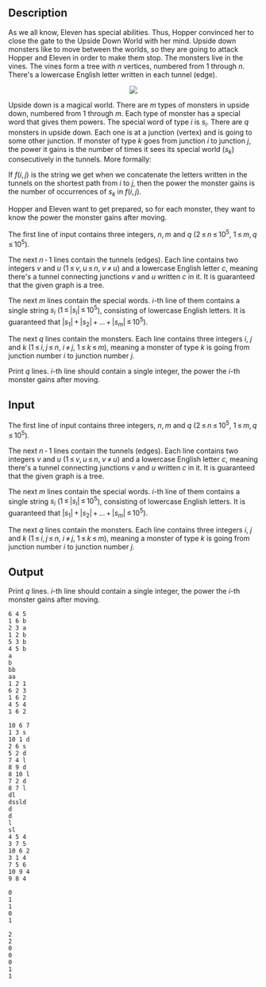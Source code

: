 ## Description

<div><p>As we all know, Eleven has special abilities. Thus, Hopper convinced her to close the gate to the Upside Down World with her mind. Upside down monsters like to move between the worlds, so they are going to attack Hopper and Eleven in order to make them stop. The monsters live in the vines. The vines form a tree with <span class="tex-span"><i>n</i></span> vertices, numbered from <span class="tex-span">1</span> through <span class="tex-span"><i>n</i></span>. There's a lowercase English letter written in each tunnel (edge).</p><center> <img class="tex-graphics" src="file://57BqFq4e.png" style="max-width: 100.0%;max-height: 100.0%;"> </center><p>Upside down is a magical world. There are <span class="tex-span"><i>m</i></span> types of monsters in upside down, numbered from <span class="tex-span">1</span> through <span class="tex-span"><i>m</i></span>. Each type of monster has a special word that gives them powers. The special word of type <span class="tex-span"><i>i</i></span> is <span class="tex-span"><i>s</i><sub class="lower-index"><i>i</i></sub></span>. There are <span class="tex-span"><i>q</i></span> monsters in upside down. Each one is at a junction (vertex) and is going to some other junction. If monster of type <span class="tex-span"><i>k</i></span> goes from junction <span class="tex-span"><i>i</i></span> to junction <span class="tex-span"><i>j</i></span>, the power it gains is the number of times it sees its special world (<span class="tex-span"><i>s</i><sub class="lower-index"><i>k</i></sub></span>) consecutively in the tunnels. More formally: </p><p>If <span class="tex-span"><i>f</i>(<i>i</i>, <i>j</i>)</span> is the string we get when we concatenate the letters written in the tunnels on the shortest path from <span class="tex-span"><i>i</i></span> to <span class="tex-span"><i>j</i></span>, then the power the monster gains is the number of occurrences of <span class="tex-span"><i>s</i><sub class="lower-index"><i>k</i></sub></span> in <span class="tex-span"><i>f</i>(<i>i</i>, <i>j</i>)</span>.</p><p>Hopper and Eleven want to get prepared, so for each monster, they want to know the power the monster gains after moving. </p></div><div class="input-specification"><p>The first line of input contains three integers, <span class="tex-span"><i>n</i>, <i>m</i></span> and <span class="tex-span"><i>q</i></span> (<span class="tex-span">2 ≤ <i>n</i> ≤ 10<sup class="upper-index">5</sup></span>, <span class="tex-span">1 ≤ <i>m</i>, <i>q</i> ≤ 10<sup class="upper-index">5</sup></span>).</p><p>The next <span class="tex-span"><i>n</i> - 1</span> lines contain the tunnels (edges). Each line contains two integers <span class="tex-span"><i>v</i></span> and <span class="tex-span"><i>u</i></span> (<span class="tex-span">1 ≤ <i>v</i>, <i>u</i> ≤ <i>n</i></span>, <span class="tex-span"><i>v</i> ≠ <i>u</i></span>) and a lowercase English letter <span class="tex-span"><i>c</i></span>, meaning there's a tunnel connecting junctions <span class="tex-span"><i>v</i></span> and <span class="tex-span"><i>u</i></span> written <span class="tex-span"><i>c</i></span> in it. It is guaranteed that the given graph is a tree.</p><p>The next <span class="tex-span"><i>m</i></span> lines contain the special words. <span class="tex-span"><i>i</i></span>-th line of them contains a single string <span class="tex-span"><i>s</i><sub class="lower-index"><i>i</i></sub></span> (<span class="tex-span">1 ≤ |<i>s</i><sub class="lower-index"><i>i</i></sub>| ≤ 10<sup class="upper-index">5</sup></span>), consisting of lowercase English letters. It is guaranteed that <span class="tex-span">|<i>s</i><sub class="lower-index">1</sub>| + |<i>s</i><sub class="lower-index">2</sub>| + ... + |<i>s</i><sub class="lower-index"><i>m</i></sub>| ≤ 10<sup class="upper-index">5</sup></span>).</p><p>The next <span class="tex-span"><i>q</i></span> lines contain the monsters. Each line contains three integers <span class="tex-span"><i>i</i></span>, <span class="tex-span"><i>j</i></span> and <span class="tex-span"><i>k</i></span> (<span class="tex-span">1 ≤ <i>i</i>, <i>j</i> ≤ <i>n</i></span>, <span class="tex-span"><i>i</i> ≠ <i>j</i></span>, <span class="tex-span">1 ≤ <i>k</i> ≤ <i>m</i></span>), meaning a monster of type <span class="tex-span"><i>k</i></span> is going from junction number <span class="tex-span"><i>i</i></span> to junction number <span class="tex-span"><i>j</i></span>.</p></div><div class="output-specification"><p>Print <span class="tex-span"><i>q</i></span> lines. <span class="tex-span"><i>i</i></span>-th line should contain a single integer, the power the <span class="tex-span"><i>i</i></span>-th monster gains after moving.</p></div>

## Input

<p>The first line of input contains three integers, <span class="tex-span"><i>n</i>, <i>m</i></span> and <span class="tex-span"><i>q</i></span> (<span class="tex-span">2 ≤ <i>n</i> ≤ 10<sup class="upper-index">5</sup></span>, <span class="tex-span">1 ≤ <i>m</i>, <i>q</i> ≤ 10<sup class="upper-index">5</sup></span>).</p><p>The next <span class="tex-span"><i>n</i> - 1</span> lines contain the tunnels (edges). Each line contains two integers <span class="tex-span"><i>v</i></span> and <span class="tex-span"><i>u</i></span> (<span class="tex-span">1 ≤ <i>v</i>, <i>u</i> ≤ <i>n</i></span>, <span class="tex-span"><i>v</i> ≠ <i>u</i></span>) and a lowercase English letter <span class="tex-span"><i>c</i></span>, meaning there's a tunnel connecting junctions <span class="tex-span"><i>v</i></span> and <span class="tex-span"><i>u</i></span> written <span class="tex-span"><i>c</i></span> in it. It is guaranteed that the given graph is a tree.</p><p>The next <span class="tex-span"><i>m</i></span> lines contain the special words. <span class="tex-span"><i>i</i></span>-th line of them contains a single string <span class="tex-span"><i>s</i><sub class="lower-index"><i>i</i></sub></span> (<span class="tex-span">1 ≤ |<i>s</i><sub class="lower-index"><i>i</i></sub>| ≤ 10<sup class="upper-index">5</sup></span>), consisting of lowercase English letters. It is guaranteed that <span class="tex-span">|<i>s</i><sub class="lower-index">1</sub>| + |<i>s</i><sub class="lower-index">2</sub>| + ... + |<i>s</i><sub class="lower-index"><i>m</i></sub>| ≤ 10<sup class="upper-index">5</sup></span>).</p><p>The next <span class="tex-span"><i>q</i></span> lines contain the monsters. Each line contains three integers <span class="tex-span"><i>i</i></span>, <span class="tex-span"><i>j</i></span> and <span class="tex-span"><i>k</i></span> (<span class="tex-span">1 ≤ <i>i</i>, <i>j</i> ≤ <i>n</i></span>, <span class="tex-span"><i>i</i> ≠ <i>j</i></span>, <span class="tex-span">1 ≤ <i>k</i> ≤ <i>m</i></span>), meaning a monster of type <span class="tex-span"><i>k</i></span> is going from junction number <span class="tex-span"><i>i</i></span> to junction number <span class="tex-span"><i>j</i></span>.</p>

## Output

<p>Print <span class="tex-span"><i>q</i></span> lines. <span class="tex-span"><i>i</i></span>-th line should contain a single integer, the power the <span class="tex-span"><i>i</i></span>-th monster gains after moving.</p>





```input1
6 4 5
1 6 b
2 3 a
1 2 b
5 3 b
4 5 b
a
b
bb
aa
1 2 1
6 2 3
1 6 2
4 5 4
1 6 2

```




```input2
10 6 7
1 3 s
10 1 d
2 6 s
5 2 d
7 4 l
8 9 d
8 10 l
7 2 d
8 7 l
dl
dssld
d
d
l
sl
4 5 4
3 7 5
10 6 2
3 1 4
7 5 6
10 9 4
9 8 4

```




```output1
0
1
1
0
1

```




```output2
2
2
0
0
0
1
1

```


